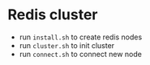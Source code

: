 # Redis cluster
- run `install.sh` to create redis nodes
- run `cluster.sh` to init cluster
- run `connect.sh` to connect new node